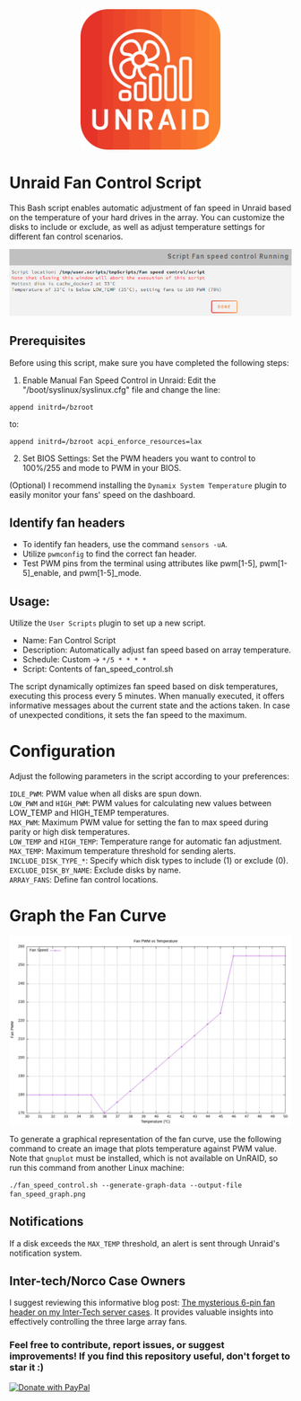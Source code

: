 <div align="center">
  <img src="extras/logo.png" width="250" alt="logo">
</div>


# Unraid Fan Control Script
This Bash script enables automatic adjustment of fan speed in Unraid based on the temperature of your hard drives in the array. You can customize the disks to include or exclude, as well as adjust temperature settings for different fan control scenarios.


![Screenshot from User Scripts](extras/user_scripts.png)


## Prerequisites

Before using this script, make sure you have completed the following steps:

1. Enable Manual Fan Speed Control in Unraid:
Edit the "/boot/syslinux/syslinux.cfg" file and change the line:
```
append initrd=/bzroot
```
to:
```
append initrd=/bzroot acpi_enforce_resources=lax
```
2. Set BIOS Settings:
Set the PWM headers you want to control to 100%/255 and mode to PWM in your BIOS.

(Optional) I recommend installing the `Dynamix System Temperature` plugin to easily monitor your fans' speed on the dashboard.


## Identify fan headers
* To identify fan headers, use the command `sensors -uA`.
* Utilize `pwmconfig` to find the correct fan header.
* Test PWM pins from the terminal using attributes like pwm[1-5], pwm[1-5]_enable, and pwm[1-5]_mode.


## Usage:

Utilize the `User Scripts` plugin to set up a new script.

* Name: Fan Control Script
* Description: Automatically adjust fan speed based on array temperature.
* Schedule: Custom -> `*/5 * * * *`
* Script: Contents of fan_speed_control.sh

The script dynamically optimizes fan speed based on disk temperatures, executing this process every 5 minutes. When manually executed, it offers informative messages about the current state and the actions taken. In case of unexpected conditions, it sets the fan speed to the maximum.


# Configuration

Adjust the following parameters in the script according to your preferences:

`IDLE_PWM`: PWM value when all disks are spun down.  
`LOW_PWM` and `HIGH_PWM`: PWM values for calculating new values between LOW_TEMP and HIGH_TEMP temperatures.  
`MAX_PWM`: Maximum PWM value for setting the fan to max speed during parity or high disk temperatures.  
`LOW_TEMP` and `HIGH_TEMP`: Temperature range for automatic fan adjustment.  
`MAX_TEMP`: Maximum temperature threshold for sending alerts.  
`INCLUDE_DISK_TYPE_*`: Specify which disk types to include (1) or exclude (0).  
`EXCLUDE_DISK_BY_NAME`: Exclude disks by name.  
`ARRAY_FANS`: Define fan control locations.  


# Graph the Fan Curve

![Fan Curve Screenshot](extras/fan_speed_graph.png)

To generate a graphical representation of the fan curve, use the following command to create an image that plots temperature against PWM value. Note that `gnuplot` must be installed, which is not available on UnRAID, so run this command from another Linux machine:

```
./fan_speed_control.sh --generate-graph-data --output-file fan_speed_graph.png
```


## Notifications
If a disk exceeds the `MAX_TEMP` threshold, an alert is sent through Unraid's notification system.


## Inter-tech/Norco Case Owners
I suggest reviewing this informative blog post: [The mysterious 6-pin fan header on my Inter-Tech server cases](https://blog.cavelab.dev/2021/03/inter-tech-case-fan-header/). It provides valuable insights into effectively controlling the three large array fans.


### Feel free to contribute, report issues, or suggest improvements! If you find this repository useful, don't forget to star it :)

<a href="https://www.paypal.com/cgi-bin/webscr?cmd=_s-xclick&hosted_button_id=JPGHGTWP33A5L">
  <img src="https://raw.githubusercontent.com/stefan-niedermann/paypal-donate-button/master/paypal-donate-button.png" alt="Donate with PayPal" />
</a>
